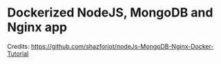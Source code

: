 # Dockerized NodeJS, MongoDB and Nginx app

Credits: https://github.com/shazforiot/nodeJs-MongoDB-Nginx-Docker-Tutorial